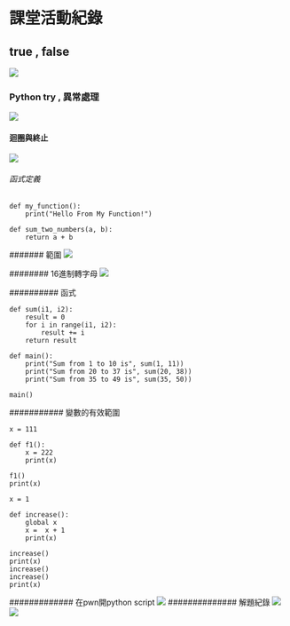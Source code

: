 # 課堂活動紀錄

## true , false
![](註解%202021-04-25%20141921.png)

### Python try  , 異常處理
![](https://github.com/hank710535/python20210425/blob/main/%E8%A8%BB%E8%A7%A3%202021-04-25%20141921try.png?raw=true)

#### 迴圈與終止
![](https://github.com/hank710535/python20210425/blob/main/%E8%A8%BB%E8%A7%A3%202021-04-25%20141921while.png?raw=true)

###### 函式定義
```
def my_function():
    print("Hello From My Function!")

def sum_two_numbers(a, b):
    return a + b
```
#######  範圍
![](https://github.com/hank710535/HappyPythonDay/blob/main/%E8%A8%BB%E8%A7%A3%202021-04-25%20141921range.png?raw=true)

########   16進制轉字母
![](https://github.com/hank710535/HappyPythonDay/blob/main/%E8%A8%BB%E8%A7%A3%202021-04-25%20141921%E9%80%B2%E5%88%B6.png?raw=true)

########## 函式
```
def sum(i1, i2):
    result = 0
    for i in range(i1, i2):
        result += i
    return result

def main():
    print("Sum from 1 to 10 is", sum(1, 11)) 
    print("Sum from 20 to 37 is", sum(20, 38))
    print("Sum from 35 to 49 is", sum(35, 50))

main()
```
########### 變數的有效範圍
```
x = 111

def f1():
    x = 222
    print(x) 

f1()
print(x)

x = 1

def increase():
    global x
    x =  x + 1
    print(x) 

increase()
print(x)
increase()
increase()
print(x)
```
############# 在pwn開python script
![](https://github.com/hank710535/HappyPythonDay/blob/main/%E8%A8%BB%E8%A7%A3%202021-04-25%20141921%E9%96%8Bscript2.png?raw=true)
############## 解題紀錄
![](https://github.com/hank710535/HappyPythonDay/blob/main/%E8%A8%BB%E8%A7%A3%202021-04-25%20141921score.png?raw=true)
![](https://github.com/hank710535/HappyPythonDay/blob/main/%E8%A8%BB%E8%A7%A3%202021-04-25%20141921score2.png?raw=true)

